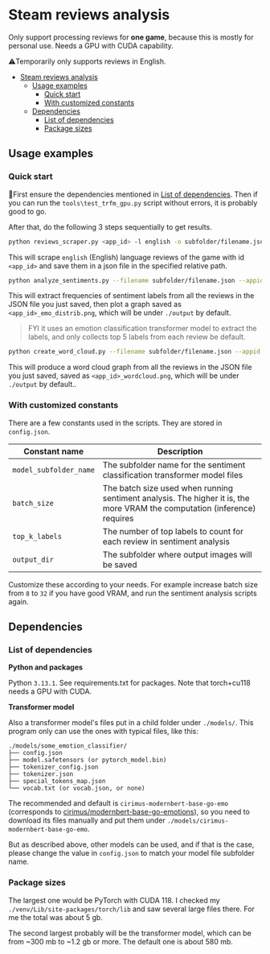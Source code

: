 # Steam reviews analysis

Only support processing reviews for **one game**, because this is mostly for personal use. Needs a GPU with CUDA capability.

⚠️Temporarily only supports reviews in English.

<!-- TOC -->

- [Steam reviews analysis](#steam-reviews-analysis)
    - [Usage examples](#usage-examples)
        - [Quick start](#quick-start)
        - [With customized constants](#with-customized-constants)
    - [Dependencies](#dependencies)
        - [List of dependencies](#list-of-dependencies)
        - [Package sizes](#package-sizes)

<!-- /TOC -->

## Usage examples

### Quick start

🚨First ensure the dependencies mentioned in [List of dependencies](#list-of-dependencies). Then if you can run the `tools\test_trfm_gpu.py` script without errors, it is probably good to go.

After that, do the following 3 steps sequentially to get results.

```bash
python reviews_scraper.py <app_id> -l english -o subfolder/filename.json
```

This will scrape `english` (English) language reviews of the game with id `<app_id>` and save them in a json file in the specified relative path.

```bash
python analyze_sentiments.py --filename subfolder/filename.json --appid <app_id>
```

This will extract frequencies of sentiment labels from all the reviews in the JSON file you just saved, then plot a graph saved as `<app_id>_emo_distrib.png`, which will be under `./output` by default.

> FYI it uses an emotion classification transformer model to extract the labels, and only collects top 5 labels from each review be default.

```bash
python create_word_cloud.py --filename subfolder/filename.json --appid <app_id>
```

This will produce a word cloud graph from all the reviews in the JSON file you just saved, saved as `<app_id>_wordcloud.png`, which will be under `./output` by default..

### With customized constants

There are a few constants used in the scripts. They are stored in `config.json`.

| Constant name | Description |
|-----------|-------------|
| `model_subfolder_name` | The subfolder name for the sentiment classification transformer model files |
| `batch_size` | The batch size used when running sentiment analysis. The higher it is, the more VRAM the computation (inference) requires |
| `top_k_labels` | The number of top labels to count for each review in sentiment analysis |
| `output_dir` | The subfolder where output images will be saved |

Customize these according to your needs. For example increase batch size from `8` to `32` if you have good VRAM, and run the sentiment analysis scripts again.

## Dependencies

### List of dependencies

**Python and packages**

Python `3.13.1`. See requirements.txt for packages. Note that torch+cu118 needs a GPU with CUDA.

**Transformer model**

Also a transformer model's files put in a child folder under `./models/`. This program only can use the ones with typical files, like this:

```
./models/some_emotion_classifier/
├── config.json
├── model.safetensors (or pytorch_model.bin)
├── tokenizer_config.json
├── tokenizer.json
├── special_tokens_map.json
└── vocab.txt (or vocab.json, or none)
```

The recommended and default is `cirimus-modernbert-base-go-emo` (corresponds to [cirimus/modernbert-base-go-emotions](https://huggingface.co/cirimus/modernbert-base-go-emotions)), so you need to download its files manually and put them under `./models/cirimus-modernbert-base-go-emo`.

But as described above, other models can be used, and if that is the case, please change the value in `config.json` to match your model file subfolder name.

### Package sizes

The largest one would be PyTorch with CUDA 118. I checked my `./venv/Lib/site-packages/torch/lib` and saw several large files there. For me the total was about 5 gb.

The second largest probably will be the transformer model, which can be from ~300 mb to ~1.2 gb or more. The default one is about 580 mb.
